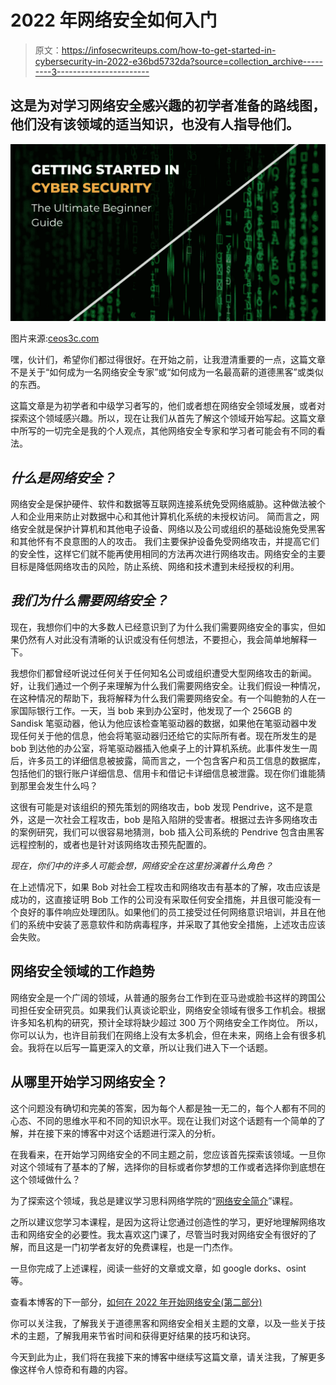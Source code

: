 # 2022 年网络安全如何入门

> 原文：<https://infosecwriteups.com/how-to-get-started-in-cybersecurity-in-2022-e36bd5732da?source=collection_archive---------3----------------------->

## 这是为对学习网络安全感兴趣的初学者准备的路线图，他们没有该领域的适当知识，也没有人指导他们。

![](img/4711c990a7ab622c7e5272b2ba74a721.png)

图片来源:[ceos3c.com](http://www.ceos3c.com)

嘿，伙计们，希望你们都过得很好。在开始之前，让我澄清重要的一点，这篇文章不是关于“如何成为一名网络安全专家”或“如何成为一名最高薪的道德黑客”或类似的东西。

这篇文章是为初学者和中级学习者写的，他们或者想在网络安全领域发展，或者对探索这个领域感兴趣。所以，现在让我们从首先了解这个领域开始写起。这篇文章中所写的一切完全是我的个人观点，其他网络安全专家和学习者可能会有不同的看法。

## *什么是网络安全？*

网络安全是保护硬件、软件和数据等互联网连接系统免受网络威胁。这种做法被个人和企业用来防止对数据中心和其他计算机化系统的未授权访问。
简而言之，网络安全就是保护计算机和其他电子设备、网络以及公司或组织的基础设施免受黑客和其他怀有不良意图的人的攻击。
我们主要保护设备免受网络攻击，并提高它们的安全性，这样它们就不能再使用相同的方法再次进行网络攻击。网络安全的主要目标是降低网络攻击的风险，防止系统、网络和技术遭到未经授权的利用。

## *我们为什么需要网络安全？*

现在，我想你们中的大多数人已经意识到了为什么我们需要网络安全的事实，但如果仍然有人对此没有清晰的认识或没有任何想法，不要担心，我会简单地解释一下。

我想你们都曾经听说过任何关于任何知名公司或组织遭受大型网络攻击的新闻。好，让我们通过一个例子来理解为什么我们需要网络安全。让我们假设一种情况，在这种情况的帮助下，我将解释为什么我们需要网络安全。有一个叫鲍勃的人在一家国际银行工作。一天，当 bob 来到办公室时，他发现了一个 256GB 的 Sandisk 笔驱动器，他认为他应该检查笔驱动器的数据，如果他在笔驱动器中发现任何关于他的信息，他会将笔驱动器归还给它的实际所有者。现在所发生的是 bob 到达他的办公室，将笔驱动器插入他桌子上的计算机系统。此事件发生一周后，许多员工的详细信息被披露，简而言之，一个包含客户和员工信息的数据库，包括他们的银行账户详细信息、信用卡和借记卡详细信息被泄露。现在你们谁能猜到那里会发生什么吗？

这很有可能是对该组织的预先策划的网络攻击，bob 发现 Pendrive，这不是意外，这是一次社会工程攻击，bob 是陷入陷阱的受害者。根据过去许多网络攻击的案例研究，我们可以很容易地猜测，bob 插入公司系统的 Pendrive 包含由黑客远程控制的，或者也是针对该网络攻击预先配置的。

*现在，你们中的许多人可能会想，网络安全在这里扮演着什么角色？*

在上述情况下，如果 Bob 对社会工程攻击和网络攻击有基本的了解，攻击应该是成功的，这直接证明 Bob 工作的公司没有采取任何安全措施，并且很可能没有一个良好的事件响应处理团队。如果他们的员工接受过任何网络意识培训，并且在他们的系统中安装了恶意软件和防病毒程序，并采取了其他安全措施，上述攻击应该会失败。

## 网络安全领域的工作趋势

网络安全是一个广阔的领域，从普通的服务台工作到在亚马逊或脸书这样的跨国公司担任安全研究员。如果我们认真谈论职业，网络安全领域有很多工作机会。根据许多知名机构的研究，预计全球将缺少超过 300 万个网络安全工作岗位。
所以，你可以认为，也许目前我们在网络上没有太多机会，但在未来，网络上会有很多机会。我将在以后写一篇更深入的文章，所以让我们进入下一个话题。

## 从哪里开始学习网络安全？

这个问题没有确切和完美的答案，因为每个人都是独一无二的，每个人都有不同的心态、不同的思维水平和不同的知识水平。现在让我们对这个话题有一个简单的了解，并在接下来的博客中对这个话题进行深入的分析。

在我看来，在开始学习网络安全的不同主题之前，您应该首先探索该领域。一旦你对这个领域有了基本的了解，选择你的目标或者你梦想的工作或者选择你到底想在这个领域做什么？

为了探索这个领域，我总是建议学习思科网络学院的“[网络安全简介](https://skillsforall.com/course/introduction-to-cybersecurity)”课程。

之所以建议您学习本课程，是因为这将让您通过创造性的学习，更好地理解网络攻击和网络安全的必要性。我太喜欢这门课了，尽管当时我对网络安全有很好的了解，而且这是一门初学者友好的免费课程，也是一门杰作。

一旦你完成了上述课程，阅读一些好的文章或文章，如 google dorks、osint 等。

查看本博客的下一部分，[如何在 2022 年开始网络安全(第二部分)](https://medium.com/@dheerajydv19/how-to-get-started-in-cybersecurity-in-2022-part-2-483f0ca0f9d8)

你可以关注我，了解我关于道德黑客和网络安全相关主题的文章，以及一些关于技术的主题，了解我用来节省时间和获得更好结果的技巧和诀窍。

今天到此为止，我们将在我接下来的博客中继续写这篇文章，请关注我，了解更多像这样令人惊奇和有趣的内容。